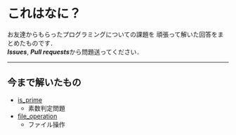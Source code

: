 # これはなに？
お友達からもらったプログラミングについての課題を
頑張って解いた回答をまとめたものです．  
***Issues***, ***Pull requests***から問題送ってください．
***
## 今まで解いたもの
- [is_prime](./is_prime)
    - 素数判定問題
- [file_operation](./file_operation)
    - ファイル操作
